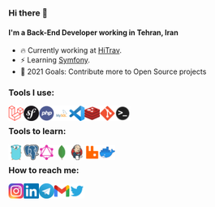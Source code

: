 ### Hi there 👋

#### I'm a Back-End Developer working in Tehran, Iran

- :fire: Currently working at [HiTrav][hitrav].
- :zap: Learning [Symfony][symfony].
- :rocket: 2021 Goals: Contribute more to Open Source projects

### Tools I use:
<img align="left" alt="Laravel" width="30px" src="https://github.com/SMhdHsn/SMhdHsn/blob/master/Assets/Images/Laravel.png" />
<img align="left" alt="Symfony" width="30px" src="https://github.com/SMhdHsn/SMhdHsn/blob/master/Assets/Images/Symfony.png" />
<img align="left" alt="PHP" width="30px" src="https://github.com/SMhdHsn/SMhdHsn/blob/master/Assets/Images/PHP.png" />
<img align="left" alt="MySQL" width="30px" src="https://github.com/SMhdHsn/SMhdHsn/blob/master/Assets/Images/MySQL.png" />
<img align="left" alt="Visual Studio Code" width="30px" src="https://github.com/SMhdHsn/SMhdHsn/blob/master/Assets/Images/Code.png" />
<img align="left" alt="Redis" width="30px" src="https://github.com/SMhdHsn/SMhdHsn/blob/master/Assets/Images/Redis.png" />
<img align="left" alt="Git" width="30px" src="https://github.com/SMhdHsn/SMhdHsn/blob/master/Assets/Images/Git.png" />
<img align="left" alt="Terminal" width="30px" src="https://github.com/SMhdHsn/SMhdHsn/blob/master/Assets/Images/Terminal.png" />

<br />

### Tools to learn:
<img align="left" alt="Golang" width="30px" src="https://github.com/SMhdHsn/SMhdHsn/blob/master/Assets/Images/Golang.png" />
<img align="left" alt="PostgreSQL" width="30px" src="https://github.com/SMhdHsn/SMhdHsn/blob/master/Assets/Images/PostgreSQL.png" />
<img align="left" alt="GraphQL" width="30px" src="https://github.com/SMhdHsn/SMhdHsn/blob/master/Assets/Images/GraphQL.png" />
<img align="left" alt="MongoDB" width="30px" src="https://github.com/SMhdHsn/SMhdHsn/blob/master/Assets/Images/MongoDB.png" />
<img align="left" alt="Jenkins" width="30px" src="https://github.com/SMhdHsn/SMhdHsn/blob/master/Assets/Images/Jenkins.png" />
<img align="left" alt="RabbitMQ" width="30px" src="https://github.com/SMhdHsn/SMhdHsn/blob/master/Assets/Images/RabbitMQ.png" />
<img align="left" alt="Docker" width="30px" src="https://github.com/SMhdHsn/SMhdHsn/blob/master/Assets/Images/Docker.png" />

<br />

### How to reach me:
[<img align="left" alt="SMhdHsn | Instagram" width="30px" src="https://github.com/SMhdHsn/SMhdHsn/blob/master/Assets/Images/Instagram.png" />][instagram]
[<img align="left" alt="SMhdHsn | LinkedIn" width="30px" src="https://github.com/SMhdHsn/SMhdHsn/blob/master/Assets/Images/Linkedin.png" />][linkedin]
[<img align="left" alt="SMhdHsn | Instagram" width="30px" src="https://github.com/SMhdHsn/SMhdHsn/blob/master/Assets/Images/Telegram.png" />][telegram]
[<img align="left" alt="SMhdHsn | Gmail" width="30px" src="https://github.com/SMhdHsn/SMhdHsn/blob/master/Assets/Images/Gmail.png" />][gmail]
[<img align="left" alt="SMhdHsn | Twitter" width="30px" src="https://github.com/SMhdHsn/SMhdHsn/blob/master/Assets/Images/Twitter.png" />][twitter]

[linkedin]: https://www.linkedin.com/in/mahdi-hasani-532aa0197
[instagram]: https://www.instagram.com/SMhdHsn
[twitter]: https://twitter.com/SMhdHsn
[telegram]: https://t.me/SMhdHsn
[gmail]: mailto:m2hdtl@gmail.com
[symfony]: https://symfony.com
[hitrav]: https://hitrav.com
